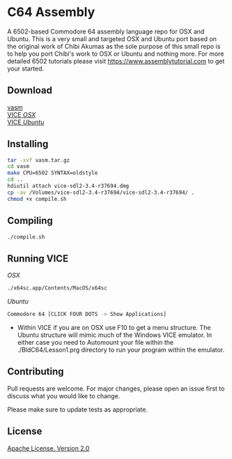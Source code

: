# C64 Assembly
A 6502-based Commodore 64 assembly language repo for OSX and Ubuntu.  This is a very small and targeted OSX and Ubuntu port based on the original work of Chibi Akumas as the sole purpose of this small repo is to help you port Chibi's work to OSX or Ubuntu and nothing more.  For more detailed 6502 tutorials please visit https://www.assemblytutorial.com to get your started.

## Download
[vasm](http://sun.hasenbraten.de/vasm/index.php?view=source)<br>
[VICE *OSX*](https://vice-emu.sourceforge.io/index.html#download)<br>
[VICE *Ubuntu*](https://snapcraft.io/vice-jz)

## Installing
```bash
tar -xvf vasm.tar.gz
cd vasm
make CPU=6502 SYNTAX=oldstyle
cd ..
hdiutil attach vice-sdl2-3.4-r37694.dmg
cp -av /Volumes/vice-sdl2-3.4-r37694/vice-sdl2-3.4-r37694/ .
chmod +x compile.sh

```

## Compiling
```bash
./compile.sh
```

## Running VICE
*OSX*
```bash
./x64sc.app/Contents/MacOS/x64sc
```
*Ubuntu*
```bash
Commodore 64 [CLICK FOUR DOTS -> Show Applications]
```
* Within VICE if you are on OSX use F10 to get a menu structure.  The Ubuntu structure will mimic much of the Windows VICE emulator.  In either case you need to Automount your file within the ./BldC64/Lesson1.prg directory to run your program within the emulator.


## Contributing

Pull requests are welcome. For major changes, please open an issue first to discuss what you would like to change.

Please make sure to update tests as appropriate.

## License
[Apache License, Version 2.0](https://www.apache.org/licenses/LICENSE-2.0/)
